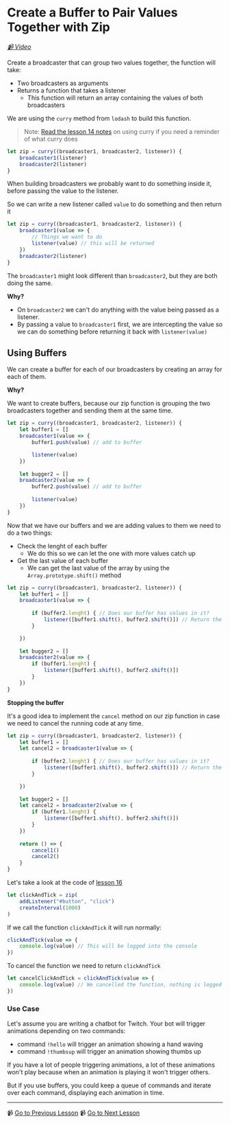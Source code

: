 # Create a Buffer to Pair Values Together with Zip

*[📹 Video](https://egghead.io/lessons/egghead-create-a-buffer-to-pair-values-together-with-zip)*


Create a broadcaster that can group two values together, the function will take:

- Two broadcasters as arguments
-  Returns a function that takes a listener
	-  This function will return an array containing the values of both broadcasters

We are using the `curry` method from `lodash` to build this function.

> Note: [Read the lesson 14 notes](12-egghead-use-lodash-curry-when-functions-return-functions.md) on using curry if you need a reminder of what curry does

```javascript
let zip = curry((broadcaster1, broadcaster2, listener)) {
	broadcaster1(listener)
	broadcaster2(listener)
}
```

When building broadcasters we probably want to do something inside it, before passing the value to the listener.

So we can write a new listener called `value` to do something and then return it

```javascript
let zip = curry((broadcaster1, broadcaster2, listener)) {
	broadcaster1(value => {
		// Things we want to do
		listener(value) // this will be returned
	})
	broadcaster2(listener)
}

```

The `broadcaster1` might look different than `broadcaster2`, but they are both doing the same. 

**Why?**

- On `broadcaster2` we can't do anything with the value being passed as a listener.
- By passing a value to `broadcaster1` first, we are intercepting the value so we can do something before returning it back with `listener(value)`

## Using Buffers

We can create a buffer for each of our broadcasters by creating an array for each of them.

**Why?**

We want to create buffers, because our zip function is grouping the two broadcasters together and sending them at the same time.


```javascript
let zip = curry((broadcaster1, broadcaster2, listener)) {
	let buffer1 = []
	broadcaster1(value => {
		buffer1.push(value) // add to buffer

		listener(value)
	})
	
	let bugger2 = []
	broadcaster2(value => {
		buffer2.push(value) // add to buffer
		
		listener(value)
	})
}

```

Now that we have our buffers and we are adding values to them we need to do a two things:

- Check the lenght of each buffer
	- We do this so we can let the one with more values catch up
- Get the last value of each buffer
	- We can get the last value of the array by using the `Array.prototype.shift()` method

```javascript
let zip = curry((broadcaster1, broadcaster2, listener)) {
	let buffer1 = []
	broadcaster1(value => {
	
		if (buffer2.lenght) { // Does our buffer has values in it?
			listener([buffer1.shift(), buffer2.shift()]) // Return the last values of the two buffers
		}

	})
	
	let bugger2 = []
	broadcaster2(value => {
		if (buffer1.lenght) { 
			listener([buffer1.shift(), buffer2.shift()])
		}
	})
}
```


**Stopping the buffer**

It's a good idea to implement the `cancel` method on our zip function in case we need to cancel the running code at any time.

```javascript
let zip = curry((broadcaster1, broadcaster2, listener)) {
	let buffer1 = []
	let cancel2 = broadcaster1(value => {
	
		if (buffer2.lenght) { // Does our buffer has values in it?
			listener([buffer1.shift(), buffer2.shift()]) // Return the last values of the two buffers
		}

	})
	
	let bugger2 = []
	let cancel2 = broadcaster2(value => {
		if (buffer1.lenght) { 
			listener([buffer1.shift(), buffer2.shift()])
		}
	})
	
	return () => {
		cancel1()
		cancel2()
	}
}
```

Let's take a look at the code of [lesson 16](https://egghead.io/lessons/egghead-create-a-buffer-to-pair-values-together-with-zip)

```javascript
let clickAndTick = zip(
	addListener("#button", "click")
	createInterval(1000)
)
```

If we call the function `clickAndTick` it will run normally:

```javascript
clickAndTick(value => {
	console.log(value) // This will be logged into the console
})
```

To cancel the function we need to return `clickAndTick`

```javascript
let cancelClickAndTick = clickAndTick(value => {
	console.log(value) // We cancelled the function, nothing is logged
})
```

### Use Case

Let's assume you are writing a chatbot for Twitch. Your bot will trigger animations depending on two commands:

- command `!hello` will trigger an animation showing a hand waving
- command `!thumbsup` will trigger an animation showing thumbs up

If you have a lot of people triggering animations, a lot of these animations won't play because when an animation is playing it won't trigger others.

But if you use buffers, you could keep a queue of commands and iterate over each command, displaying each animation in time.


---

📹 [Go to Previous Lesson](https://egghead.io/lessons/egghead-match-function-requirements-with-lodash-partial-and-flip)
📹 [Go to Next Lesson](https://egghead.io/lessons/egghead-create-a-buffer-to-pair-values-together-with-zip)